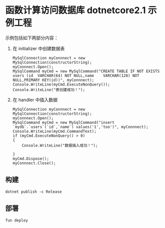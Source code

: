 # 函数计算访问数据库 dotnetcore2.1 示例工程


示例包括如下两部分内容：

1. 在 initializer 中创建数据表

    ```
    MySqlConnection myConnnect = new MySqlConnection(constructorString);  
    myConnnect.Open();  
    MySqlCommand myCmd = new MySqlCommand("CREATE TABLE IF NOT EXISTS users (id  VARCHAR(64) NOT NULL,name    VARCHAR(128) NOT NULL,PRIMARY KEY(id))", myConnnect);
    Console.WriteLine(myCmd.ExecuteNonQuery()); 
    Console.WriteLine("表创建成功！"); 
    ```

2. 在 handler 中插入数据

    ```
    MySqlConnection myConnnect = new MySqlConnection(constructorString);  
    myConnnect.Open();  
    MySqlCommand myCmd = new MySqlCommand("insert `mydb`.`users`(`id`,`name`) values('1','too')", myConnnect);  
    Console.WriteLine(myCmd.CommandText);
    if (myCmd.ExecuteNonQuery() > 0)  
    {  
        Console.WriteLine("数据插入成功！"); 
                 
    } 
    myCmd.Dispose();  
    myConnnect.Close();          
    ```

## 构建
```
dotnet publish -c Release
```
## 部署

```
fun deploy
```